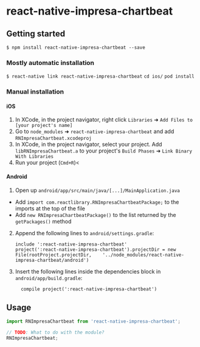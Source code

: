 # react-native-impresa-chartbeat

## Getting started

`$ npm install react-native-impresa-chartbeat --save`

### Mostly automatic installation

`$ react-native link react-native-impresa-chartbeat`
`cd ios/`
`pod install`


### Manual installation


#### iOS

1. In XCode, in the project navigator, right click `Libraries` ➜ `Add Files to [your project's name]`
2. Go to `node_modules` ➜ `react-native-impresa-chartbeat` and add `RNImpresaChartbeat.xcodeproj`
3. In XCode, in the project navigator, select your project. Add `libRNImpresaChartbeat.a` to your project's `Build Phases` ➜ `Link Binary With Libraries`
4. Run your project (`Cmd+R`)<

#### Android

1. Open up `android/app/src/main/java/[...]/MainApplication.java`
  - Add `import com.reactlibrary.RNImpresaChartbeatPackage;` to the imports at the top of the file
  - Add `new RNImpresaChartbeatPackage()` to the list returned by the `getPackages()` method
2. Append the following lines to `android/settings.gradle`:
  	```
  	include ':react-native-impresa-chartbeat'
  	project(':react-native-impresa-chartbeat').projectDir = new File(rootProject.projectDir, 	'../node_modules/react-native-impresa-chartbeat/android')
  	```
3. Insert the following lines inside the dependencies block in `android/app/build.gradle`:
  	```
      compile project(':react-native-impresa-chartbeat')
  	```


## Usage
```javascript
import RNImpresaChartbeat from 'react-native-impresa-chartbeat';

// TODO: What to do with the module?
RNImpresaChartbeat;
```
  
